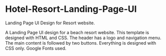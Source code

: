 # Hotel-Resort-Landing-Page-UI
Landing Page UI Design for Resort website.

A Landing Page UI design for a beach resort website. This template is designed with HTML and CSS.
The header has a logo and navigation menu. The main content is followed by two buttons. Everything is designed with CSS only. Google Fonts used.

